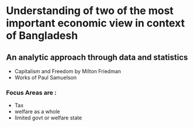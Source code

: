 # Understanding of two of the most important economic view in context of Bangladesh
## An analytic approach through data and statistics

- Capitalism and Freedom by Milton Friedman
- Works of Paul Samuelson

### Focus Areas are :
- Tax
- welfare as a whole
- limited govt or welfare state
 